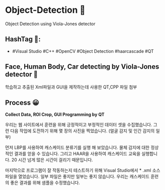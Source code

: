 # Object-Detection 👐
Object Detection using Viola-Jones detector

## HashTag 👐:
 - #Visual Studio #C++ #OpenCV #Object Detection #haarcascade #QT

## Face, Human Body, Car detecting by Viola-Jones detector 👐
학습하고 추출된 Xml파일과 GUI을 제작하는데 사용한 QT,CPP 파일 첨부

## Process 😀
**Collect Data, ROI Crop, GUI Programming by QT**

우리는 웹 사이트에서 훈련을 위해 긍정적이고 부정적인 데이터 셋을 수집했습니다.
그런 다음 작업에 도전하기 위해 몇 장의 사진을 찍었습니다. (얼굴 감지 및 인간 감지의 일부)

먼저 LBP를 사용하여 캐스케이드 분류기를 실행 해 보았습니다. 물체 감지에 대한 정상적인 결과를 얻을 수 있습니다.
그리고 HAAR을 사용하여 캐스케이드 교육을 실행합니다. 20 시간 넘게 많은 시간이 걸리기 때문입니다.

마지막으로 프로그램이 잘 작동하는지 테스트하기 위해 Visual Studio에서 * .xml 소스 파일을 열었습니다.
일부 파일은 좋지만 일부는 좋지 않습니다. 우리는 캐스케이드 훈련의 좋은 결과를 위해 샘플을 수정했습니다.



